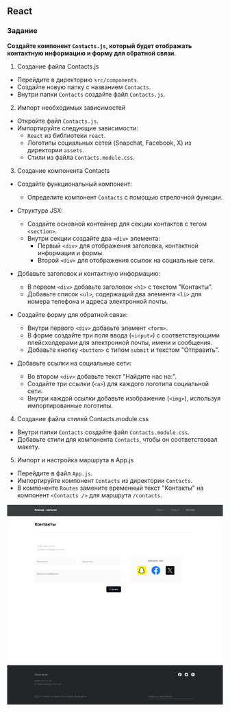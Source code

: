 ## React 

### Задание

**Создайте компонент `Contacts.js`, который будет отображать контактную информацию и форму для обратной связи.**

1. Создание файла Contacts.js

- Перейдите в директорию `src/components`.
- Создайте новую папку с названием `Contacts`.
- Внутри папки `Contacts` создайте файл `Contacts.js`.

2. Импорт необходимых зависимостей

- Откройте файл `Contacts.js`.
- Импортируйте следующие зависимости:
  - `React` из библиотеки `react`.
  - Логотипы социальных сетей (Snapchat, Facebook, X) из директории `assets`.
  - Стили из файла `Contacts.module.css`.

3. Создание компонента Contacts

- Создайте функциональный компонент:

  - Определите компонент `Contacts` с помощью стрелочной функции.

- Структура JSX:

  - Создайте основной контейнер для секции контактов с тегом `<section>`.
  - Внутри секции создайте два `<div>` элемента:
    - Первый `<div>` для отображения заголовка, контактной информации и формы.
    - Второй `<div>` для отображения ссылок на социальные сети.

- Добавьте заголовок и контактную информацию:

  - В первом `<div>` добавьте заголовок `<h1>` с текстом "Контакты".
  - Добавьте список `<ul>`, содержащий два элемента `<li>` для номера телефона и адреса электронной почты.

- Создайте форму для обратной связи:

  - Внутри первого `<div>` добавьте элемент `<form>`.
  - В форме создайте три поля ввода (`<input>`) с соответствующими плейсхолдерами для электронной почты, имени и сообщения.
  - Добавьте кнопку `<button>` с типом `submit` и текстом "Отправить".

- Добавьте ссылки на социальные сети:
  - Во втором `<div>` добавьте текст "Найдите нас на:".
  - Создайте три ссылки (`<a>`) для каждого логотипа социальной сети.
  - Внутри каждой ссылки добавьте изображение (`<img>`), используя импортированные логотипы.

4. Создание файла стилей Contacts.module.css

- Внутри папки `Contacts` создайте файл `Contacts.module.css`.
- Добавьте стили для компонента `Contacts`, чтобы он соответствовал макету.

5. Импорт и настройка маршрута в App.js

- Перейдите в файл `App.js`.
- Импортируйте компонент `Contacts` из директории `Contacts`.
- В компоненте `Routes` замените временный текст "Контакты" на компонент `<Contacts />` для маршрута `/contacts`.

![alt text](image.png)
